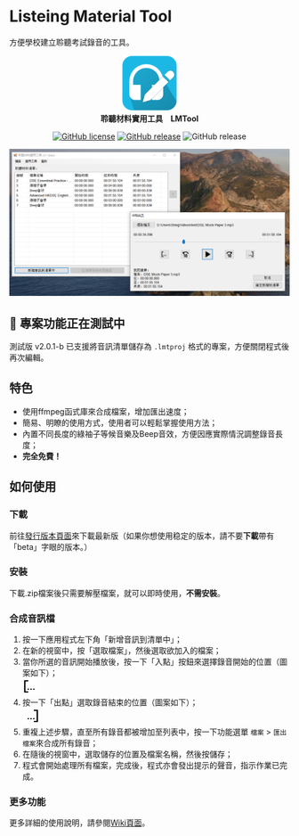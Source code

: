 # Listeing Material Tool
方便學校建立聆聽考試錄音的工具。

<p align="center">
  <img src="/ListeningMaterialTool/Resources/LMTool-512.png" alt="Icon" width="100px" /></br>
  <strong>聆聽材料實用工具　LMTool</strong>
</p>

<p align="center">
          <a href="https://github.com/ShingZhanho/LMTool/blob/master/LICENSE"><img alt="GitHub license" src="https://img.shields.io/github/license/ShingZhanho/LMTool?color=lighgreen"></a>
          <a href="https://github.com/ShingZhanho/LMTool/releases/latest"><img alt="GitHub release" src="https://img.shields.io/static/v1?label=latest-release&message=v1%2E4%2E1-r&color=blue"></a>
          <img alt="GitHub release" src="https://img.shields.io/static/v1?label=latest-pre-release&message=v2.0.1-b&color=red">
</p>

<p align="center" float="left" >
  <img src="/ReadmeRes/preview-image.png" alt="Preview Image of LMTool" width="800px" />
</p>

## :tada: 專案功能正在測試中
測試版 v2.0.1-b 已支援將音訊清單儲存為 `.lmtproj` 格式的專案，方便關閉程式後再次編輯。

## 特色
* 使用ffmpeg函式庫來合成檔案，增加匯出速度；
* 簡易、明瞭的使用方式，使用者可以輕鬆掌握使用方法；
* 內置不同長度的綠袖子等候音樂及Beep音效，方便因應實際情況調整錄音長度；
* **完全免費！**

## 如何使用
### 下載
前往[發行版本頁面](/releases)來下載最新版（如果你想使用稳定的版本，請不要**下載**帶有「beta」字眼的版本。）

### 安裝
下載.zip檔案後只需要解壓檔案，就可以即時使用，**不需安裝**。

### 合成音訊檔
1. 按一下應用程式左下角「新增音訊到清單中」；
2. 在新的視窗中，按「選取檔案」，然後選取欲加入的檔案；
3. 當你所選的音訊開始播放後，按一下「入點」按鈕來選擇錄音開始的位置（圖案如下）；
<br/><img src="/ReadmeRes/trim-in.png" alt="Trim In Icon" width="30px"/><br/>
4. 按一下「出點」選取錄音結束的位置（圖案如下）；
<br/><img src="/ReadmeRes/trim-out.png" alt="Trim Out Icon" width="30px"/><br/>
5. 重複上述步驟，直至所有錄音都被增加至列表中，按一下功能選單 `檔案` > `匯出檔案`來合成所有錄音；
6. 在隨後的視窗中，選取儲存的位置及檔案名稱，然後按儲存；
7. 程式會開始處理所有檔案，完成後，程式亦會發出提示的聲音，指示作業已完成。

### 更多功能
更多詳細的使用說明，請參閱[Wiki頁面](/wiki)。
